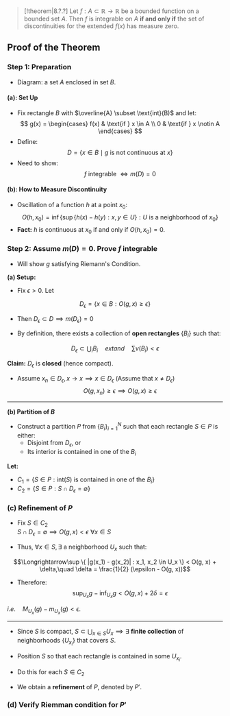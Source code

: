 
> [!theorem|8.?.?]
> Let $f : A \subset \mathbb{R} \to \mathbb{R}$ be a bounded function on a bounded set $A$. Then $f$ is integrable on $A$ **if and only if** the set of discontinuities for the extended $f(x)$ has measure zero.

## Proof of the Theorem

### Step 1: Preparation

- Diagram: a set $A$ enclosed in set $B$.
#### (a): Set Up

- Fix rectangle $B$ with $\overline{A} \subset \text{int}(B)$ and let:
$$
g(x) = \begin{cases}  
   f(x) & \text{if } x \in A \\  
   0 & \text{if } x \notin A  
\end{cases}
$$
- Define:
$$
D = \{ x \in B \mid g \text{ is not continuous at } x \}
$$
- Need to show:
$$
f \text{ integrable } \Leftrightarrow m(D) = 0
$$
#### (b): How to Measure Discontinuity

- Oscillation of a function $h$ at a point $x_0$:
$$O(h, x_0) = \inf \left\{ \sup \left\{ h(x) - h(y) : x, y \in U \right\} : U \text{ is a neighborhood of } x_0 \right\}$$
- **Fact:** $h$ is continuous at $x_0$ if and only if $O(h, x_0) = 0$.
### Step 2: Assume $m(D) = 0$. Prove $f$ integrable

- Will show $g$ satisfying Riemann's Condition.

**(a) Setup:**
- Fix $\epsilon > 0$. Let

$$D_{\epsilon} = \{ x \in B : O(g, x) \geq \epsilon \}$$

- Then $D_{\epsilon} \subset D \implies m(D_{\epsilon}) = 0$

- By definition, there exists a collection of **open rectangles** $\{ B_i \}$ such that:

$$D_{\epsilon} \subset \bigcup_i B_i \quad 	ext{and} \quad \sum v(B_i) < \epsilon$$

**Claim:** $D_{\epsilon}$ is **closed** (hence compact).

- Assume $x_n \in D_{\epsilon},  x \rightarrow x \implies x \in D_{\epsilon}$ (Assume that $x\ne D_{\epsilon}$)
$$O(g, x_n) \geq \epsilon \implies O(g, x) \geq \epsilon$$

---

**(b) Partition of $B$**

- Construct a partition $P$ from $\{ B_i \}_{i=1}^N$ such that each rectangle $S \in P$ is either:
  - Disjoint from $D_{\epsilon}$, or
  - Its interior is contained in one of the $B_i$

**Let:**
- $C_1 = \{ S \in P : 	\text{int}(S) 	\text{ is contained in one of the } B_i \}$
- $C_2 = \{ S \in P : S \cap D_{\epsilon} = \emptyset \}$

### (c) Refinement of $P$

- Fix $S \in C_2$  
  $S \cap D_{\epsilon} = \emptyset \implies O(g, x) < \epsilon \,\, \forall x \in S$

- Thus, $\forall x \in S, \exists$ a neighborhood $U_x$ such that:

$$\Longrightarrow\sup \{ |g(x_1) - g(x_2)| : x_1, x_2 \in U_x \} < O(g, x) + \delta,\quad \delta = \frac{1}{2} (\epsilon - O(g, x))$$

- Therefore:
$$\sup_{U_x} g - \inf_{U_x} g < O(g, x) + 2\delta = \epsilon$$

$i.e. \quad M_{U_x}(g) - m_{U_x}(g) < \epsilon.$

---

- Since $S$ is compact, $S \subset \bigcup_{x \in S} U_x \implies \exists$ **finite collection** of neighborhoods $\{ U_{x_i} \}$ that covers $S$.

- Position $S$ so that each rectangle is contained in some $U_{x_i}$.

- Do this for each $S \in C_2$

- We obtain a **refinement** of $P$, denoted by $P'$.
### (d) Verify Riemman condition for $P'$




